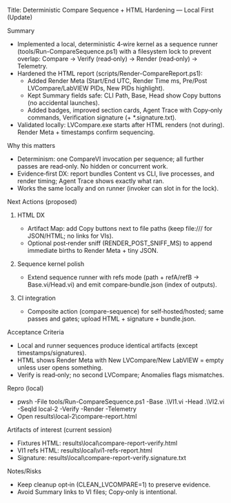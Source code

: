 Title: Deterministic Compare Sequence + HTML Hardening — Local First (Update)

Summary

- Implemented a local, deterministic 4‑wire kernel as a sequence runner (tools/Run-CompareSequence.ps1) with a filesystem lock to prevent overlap: Compare → Verify (read‑only) → Render (read‑only) → Telemetry.
- Hardened the HTML report (scripts/Render-CompareReport.ps1):
  - Added Render Meta (Start/End UTC, Render Time ms, Pre/Post LVCompare/LabVIEW PIDs, New PIDs highlight).
  - Kept Summary fields safe: CLI Path, Base, Head show Copy buttons (no accidental launches).
  - Added badges, improved section cards, Agent Trace with Copy‑only commands, Verification signature (+ *.signature.txt).
- Validated locally: LVCompare.exe starts after HTML renders (not during). Render Meta + timestamps confirm sequencing.

Why this matters

- Determinism: one CompareVI invocation per sequence; all further passes are read‑only. No hidden or concurrent work.
- Evidence‑first DX: report bundles Content vs CLI, live processes, and render timing; Agent Trace shows exactly what ran.
- Works the same locally and on runner (invoker can slot in for the lock).

Next Actions (proposed)

1) HTML DX
   - Artifact Map: add Copy buttons next to file paths (keep file:/// for JSON/HTML; no links for VIs).
   - Optional post‑render sniff (RENDER_POST_SNIFF_MS) to append immediate births to Render Meta + tiny JSON.

2) Sequence kernel polish
   - Extend sequence runner with refs mode (path + refA/refB → Base.vi/Head.vi) and emit compare‑bundle.json (index of outputs).

3) CI integration
   - Composite action (compare-sequence) for self‑hosted/hosted; same passes and gates; upload HTML + signature + bundle.json.

Acceptance Criteria

- Local and runner sequences produce identical artifacts (except timestamps/signatures).
- HTML shows Render Meta with New LVCompare/New LabVIEW = empty unless user opens something.
- Verify is read‑only; no second LVCompare; Anomalies flags mismatches.

Repro (local)

- pwsh -File tools/Run-CompareSequence.ps1 -Base .\VI1.vi -Head .\VI2.vi -SeqId local-2 -Verify -Render -Telemetry
- Open results\local-2\compare-report.html

Artifacts of interest (current session)

- Fixtures HTML: results\local\compare-report-verify.html
- VI1 refs HTML: results\local\vi1-refs-report.html
- Signature: results\local\compare-report-verify.signature.txt

Notes/Risks

- Keep cleanup opt‑in (CLEAN_LVCOMPARE=1) to preserve evidence.
- Avoid Summary links to VI files; Copy‑only is intentional.
